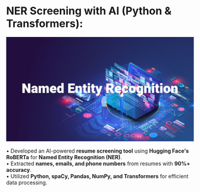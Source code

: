 # NER Screening with AI (Python & Transformers): 

![alt text](https://github.com/datasujeet/NER_Screening_HuggingFace_RoBERTa/blob/main/NER.jpg?raw=true)

•	Developed an AI-powered **resume screening tool** using **Hugging Face's RoBERTa** for **Named Entity Recognition (NER)**. <br>
•	Extracted **names, emails, and phone numbers** from resumes with **90%+ accuracy**. <br>
•	Utilized **Python, spaCy, Pandas, NumPy, and Transformers** for efficient data processing.
